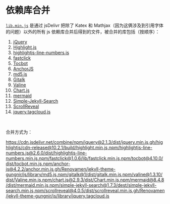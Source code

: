 # 依赖库合并

[`lib.min.js`](lib.min.js) 是通过 jsDelivr 把除了 Katex 和 Mathjax（因为这俩涉及到引用字体的问题）以外的所有 js 依赖库合并后得到的文件，被合并的库包括（按顺序）：

1. [jQuery](https://cdn.jsdelivr.net/npm/jquery@2.1.3/dist/jquery.min.js)
2. [Highlight.js](https://cdn.jsdelivr.net/gh/highlightjs/cdn-release@10.2.1/build/highlight.min.js)
3. [highlightjs-line-numbers.js](https://cdn.jsdelivr.net/npm/highlightjs-line-numbers.js@2.6.0/dist/highlightjs-line-numbers.min.js)
4. [fastclick](https://cdn.jsdelivr.net/npm/fastclick@1.0.6/lib/fastclick.min.js)
5. [Tocbot](https://cdn.jsdelivr.net/npm/tocbot@4.10.0/dist/tocbot.min.js)
6. [AnchorJS](https://cdn.jsdelivr.net/npm/anchor-js@4.2.2/anchor.min.js)
7. [md5.js](https://github.com/Renovamen/jekyll-theme-gungnir/blob/master/cdn/libjs/md5.js)
8. [Gitalk](https://cdn.jsdelivr.net/npm/gitalk@1/dist/gitalk.min.js)
9. [Valine](https://cdn.jsdelivr.net/npm/valine@1.3.10/dist/Valine.min.js)
10. [Chart.js](https://cdn.jsdelivr.net/npm/chart.js@2.9.3/dist/Chart.min.js)
11. [mermaid](https://cdn.jsdelivr.net/npm/mermaid@8.4.8/dist/mermaid.min.js)
12. [Simple-Jekyll-Search](https://cdn.jsdelivr.net/npm/simple-jekyll-search@1.7.3/dest/simple-jekyll-search.min.js)
13. [ScrollReveal](https://cdn.jsdelivr.net/npm/scrollreveal@4.0.5/dist/scrollreveal.min.js)
14. [jquery.tagcloud.js](https://github.com/Renovamen/jekyll-theme-gungnir/blob/master/cdn/libjs/jquery.tagcloud.js)


&nbsp;

合并方式为：

https://cdn.jsdelivr.net/combine/npm/jquery@2.1.3/dist/jquery.min.js,gh/highlightjs/cdn-release@10.2.1/build/highlight.min.js,npm/highlightjs-line-numbers.js@2.6.0/dist/highlightjs-line-numbers.min.js,npm/fastclick@1.0.6/lib/fastclick.min.js,npm/tocbot@4.10.0/dist/tocbot.min.js,npm/anchor-js@4.2.2/anchor.min.js,gh/Renovamen/jekyll-theme-gungnir/js/library/md5.js,npm/gitalk@1/dist/gitalk.min.js,npm/valine@1.3.10/dist/Valine.min.js,npm/chart.js@2.9.3/dist/Chart.min.js,npm/mermaid@8.4.8/dist/mermaid.min.js,npm/simple-jekyll-search@1.7.3/dest/simple-jekyll-search.min.js,npm/scrollreveal@4.0.5/dist/scrollreveal.min.js,gh/Renovamen/jekyll-theme-gungnir/js/library/jquery.tagcloud.js